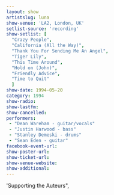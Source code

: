 ```yaml
---
layout: show
artistslug: luna
show-venue: 'LA2, London, UK'
setlist-source: 'recording'
show-setlist: [
  "Crazy People",
  "California (All the Way)",
  "Thank You For Sending Me An Angel",
  "Tiger Lily",
  "This Time Around",
  "Hold on (John)",
  "Friendly Advice",
  "Time to Quit"
  ]
show-date: 1994-05-20
category: 1994
show-radio: 
show-lastfm: 
show-cancelled: 
performers: 
 - "Dean Wareham - guitar/vocals"
 - "Justin Harwood - bass"
 - "Stanley Demeski - drums"
 - "Sean Eden - guitar"
facebook-event-url: 
show-poster-url: 
show-ticket-url: 
show-venue-website: 
show-additional: 
---
```


'Supporting the Auteurs",